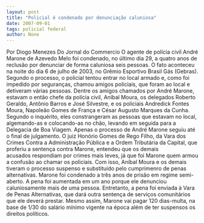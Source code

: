 ```yaml
---
layout: post
title: "Policial é condenado por denunciação caluniosa"
date: 2007-09-01
tags: policial federal
author: None
---
```

Por Diogo Menezes
Do Jornal do Commercio
O agente de pol&iacute;cia civil Andr&eacute; Marone de Azevedo Melo foi condenado, no &uacute;ltimo dia 29, a quatro anos de reclus&atilde;o por denunciar de forma&nbsp;caluniosa&nbsp;seis pessoas. O fato aconteceu na noite do dia 6 de julho de 2003, no Gr&ecirc;mio Esportivo Brasil G&aacute;s (Gebras). Segundo o processo, o policial tentou entrar no local armado e, como foi impedido por seguran&ccedil;as, chamou amigos policiais, que foram ao local e detiveram v&aacute;rias pessoas.
Dentre os amigos chamados por Andr&eacute; Marone, estavam o ent&atilde;o chefe da pol&iacute;cia civil, An&iacute;bal Moura, os delegados Roberto Geraldo, Ant&ocirc;nio Barros e Jos&eacute; Silvestre, e os policiais Andredick Fontes Moura, Napole&atilde;o Gomes de Fran&ccedil;a e C&eacute;sar Augusto Marques da Cunha. Segundo o inqu&eacute;rito, eles constrangeram as pessoas que estavam no local, algemando-as e colocando-as no ch&atilde;o, levando em seguida para a Delegacia de Boa Viagem.
Apenas o processo de Andr&eacute; Marone seguiu at&eacute; o final de julgamento. O juiz Hon&oacute;rio Gomes de Rego Filho, da Vara dos Crimes Contra a Administra&ccedil;&atilde;o P&uacute;blica e a Ordem Tribut&aacute;ria da Capital, que proferiu a senten&ccedil;a contra Marone, entendeu que os demais acusados&nbsp;respondiam por crimes mais leves, j&aacute; que foi Marone quem armou a confus&atilde;o ao chamar os policiais. Com isso, An&iacute;bal Moura e os demais tiveram o processo suspenso e substitu&iacute;do pelo cumprimenro de penas alternativas.
Marone foi condenado a tr&ecirc;s anos de pris&atilde;o em regime semi-aberto. A pena foi aumentada em um ano porque ele denunciou caluniosamente mais de uma pessoa. Entretanto, a pena foi enviada &agrave; Vara de Penas Alternativas, que dar&aacute; outra senten&ccedil;a de servi&ccedil;os comunit&aacute;rios que ele dever&aacute; prestar. Mesmo assim, Marone vai pagar 120 dias-multa, na base de 1/30 do sal&aacute;rio m&iacute;nimo vigente na &eacute;poca al&eacute;m de ter suspensos os direitos pol&iacute;ticos. 